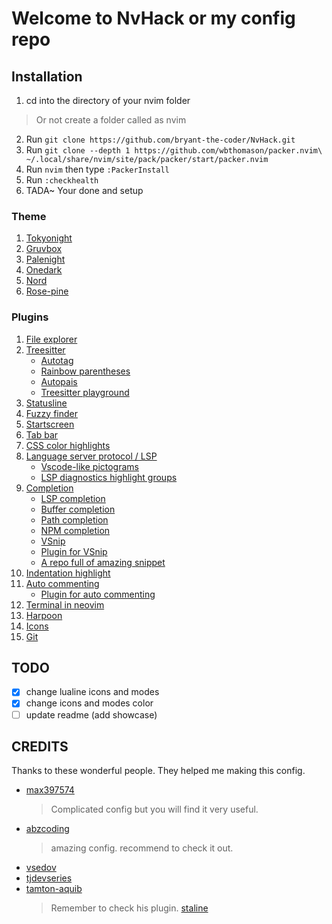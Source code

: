 # Welcome to NvHack or my config repo

## Installation
1. cd into the directory of your nvim folder
  > Or not create a folder called as nvim
2. Run `git clone https://github.com/bryant-the-coder/NvHack.git`
3. Run `git clone --depth 1 https://github.com/wbthomason/packer.nvim\ ~/.local/share/nvim/site/pack/packer/start/packer.nvim`
4. Run `nvim` then type `:PackerInstall`
5. Run `:checkhealth`
6. TADA~ Your done and setup

### Theme
1. [Tokyonight](https://github.com/folke/tokyonight.nvim)
2. [Gruvbox](https://github.com/morhetz/gruvbox)
3. [Palenight](https://github.com/drewtempelmeyer/palenight.vim)
4. [Onedark](https://github.com/joshdick/onedark.vim)
5. [Nord](https://github.com/arcticicestudio/nord-vim)
6. [Rose-pine](https://github.com/arcticicestudio/nord-vim)

### Plugins
1. [File explorer](https://github.com/kyazdani42/nvim-tree.lua)
2. [Treesitter](https://github.com/nvim-treesitter/nvim-treesitter)
    -  [Autotag](https://github.com/windwp/nvim-ts-autotag)
    -  [Rainbow parentheses](https://github.com/p00f/nvim-ts-rainbow)
    -  [Autopais](https://github.com/windwp/nvim-autopairs)
    -  [Treesitter playground](https://github.com/nvim-treesitter/playground)
3. [Statusline](https://github.com/nvim-lualine/lualine.nvim)
4. [Fuzzy finder](https://github.com/nvim-telescope/telescope.nvim)
5. [Startscreen](https://github.com/glrpnir/dashboard-nvim)
6. [Tab bar](https://github.com/akinsho/bufferline.nvim)
7. [CSS color highlights](https://github.com/norcalli/nvim-colorizer.lua)
8. [Language server protocol / LSP](https://github.com/neovim/nvim-lspconfig)
    - [Vscode-like pictograms](https://github.com/onsails/lspkind-nvim)
    - [LSP diagnostics highlight groups](https://github.com/folke/lsp-colors.nvim)
9. [Completion](https://github.com/hrsh7th/nvim-cmp)
    - [LSP completion](https://github.com/hrsh7th/cmp-nvim-lsp)
    - [Buffer completion](https://github.com/hrsh7th/cmp-buffer)
    - [Path completion](https://github.com/hrsh7th/cmp-path)
    - [NPM completion](https://github.com/David-Kunz/cmp-npm)
    - [VSnip](https://github.com/hrsh7th/cmp-vsnip)
    - [Plugin for VSnip](https://github.com/hrsh7th/vim-vsnip)
    - [A repo full of amazing snippet](https://github.com/rafamadriz/friendly-snippets)
10. [Indentation highlight](https://github.com/lukas-reineke/indent-blankline.nvim)
11. [Auto commenting](https://github.com/numToStr/Comment.nvim)
    - [Plugin for auto commenting](https://github.com/JoosepAlviste/nvim-ts-context-commentstring)
12. [Terminal in neovim](https://github.com/akinsho/toggleterm.nvim)
13. [Harpoon](https://github.com/ThePrimeagen/harpoon)
14. [Icons](https://github.com/kyazdani42/nvim-web-devicons)
15. [Git](https://github.com/arcticicestudio/nord-vim)

## TODO
- [x] change lualine icons and modes
- [x] change icons and modes color
- [ ] update readme (add showcase)

## CREDITS
Thanks to these wonderful people. They helped me making this config.
- [max397574](https://github.com/max397574/NeovimConfig)
    > Complicated config but you will find it very useful.
- [abzcoding](https://github.com/abzcoding/lvim)
    > amazing config. recommend to check it out.
- [vsedov](https://github.com/vsedov/nvim)
- [tjdevseries](https://github.com/tjdevries/config_manager/tree/master/xdg_config/nvim)
- [tamton-aquib](https://github.com/tamton-aquib/nvim)
    > Remember to check his plugin. [staline](https://github.com/tamton-aquib/staline.nvim)
